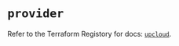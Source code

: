 # `provider`

Refer to the Terraform Registory for docs: [`upcloud`](https://registry.terraform.io/providers/upcloudltd/upcloud/2.11.0/docs).
